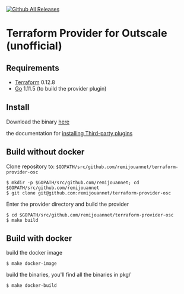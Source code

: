 [![Github All Releases](https://img.shields.io/github/downloads/remijouannet/terraform-provider-osc/total.svg)]()

Terraform Provider for Outscale (unofficial)
==================


Requirements
------------

-   [Terraform](https://www.terraform.io/downloads.html) 0.12.8 
-   [Go](https://golang.org/doc/install) 1.11.5 (to build the provider plugin)

Install
---------------------

Download the binary [here](https://github.com/remijouannet/terraform-provider-osc/releases)

the documentation for [installing Third-party plugins](https://www.terraform.io/docs/plugins/basics.html#installing-plugins)

Build without docker
---------------------

Clone repository to: `$GOPATH/src/github.com/remijouannet/terraform-provider-osc`

```
$ mkdir -p $GOPATH/src/github.com/remijouannet; cd $GOPATH/src/github.com/remijouannet
$ git clone git@github.com:remijouannet/terraform-provider-osc
```

Enter the provider directory and build the provider

```
$ cd $GOPATH/src/github.com/remijouannet/terraform-provider-osc
$ make build
```

Build with docker
---------------------

build the docker image

```
$ make docker-image
```

build the binaries, you'll find all the binaries in pkg/

```
$ make docker-build
```
